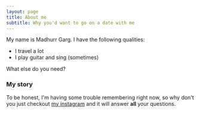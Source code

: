 ```yaml
---
layout: page
title: About me
subtitle: Why you'd want to go on a date with me
---
```


My name is Madhurr Garg. I have the following qualities:

- I travel a lot
- I play guitar and sing (sometimes)

What else do you need?

### My story

To be honest, I'm having some trouble remembering right now, so why don't you just checkout [my instagram](https://www.instagram.com/madhurr_garg) and it will answer **all** your questions.
